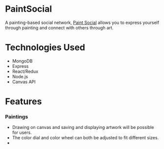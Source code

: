 # PaintSocial

A painting-based social network, [Paint Social](https://paintsocial.herokuapp.com/#/) allows you to express yourself through painting and connect with others through art.

# Technologies Used
* MongoDB
* Express
* React/Redux
* Node.js
* Canvas API

# Features
### Paintings
* Drawing on canvas and saving and displaying artwork will be possible for users. 
* The color dial and color wheel can both be adjusted to fit different sizes.
* 

